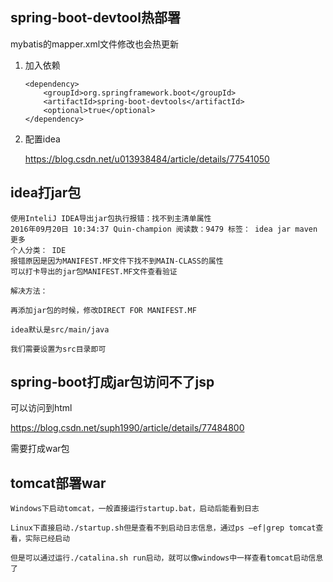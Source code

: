 ## spring-boot-devtool热部署

mybatis的mapper.xml文件修改也会热更新

1. 加入依赖

    ```
    <dependency>
        <groupId>org.springframework.boot</groupId>
        <artifactId>spring-boot-devtools</artifactId>
        <optional>true</optional>
    </dependency>
    ```
2. 配置idea

    https://blog.csdn.net/u013938484/article/details/77541050


## idea打jar包

```
使用InteliJ IDEA导出jar包执行报错：找不到主清单属性
2016年09月20日 10:34:37 Quin-champion 阅读数：9479 标签： idea jar maven  更多
个人分类： IDE
报错原因是因为MANIFEST.MF文件下找不到MAIN-CLASS的属性
可以打卡导出的jar包MANIFEST.MF文件查看验证

解决方法：

再添加jar包的时候，修改DIRECT FOR MANIFEST.MF

idea默认是src/main/java

我们需要设置为src目录即可
``` 

## spring-boot打成jar包访问不了jsp

可以访问到html

https://blog.csdn.net/suph1990/article/details/77484800

需要打成war包

## tomcat部署war

```
Windows下启动tomcat，一般直接运行startup.bat，启动后能看到日志

Linux下直接启动./startup.sh但是查看不到启动日志信息，通过ps –ef|grep tomcat查看，实际已经启动

但是可以通过运行./catalina.sh run启动，就可以像windows中一样查看tomcat启动信息了
```
